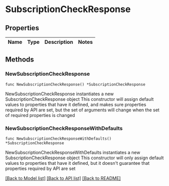 # SubscriptionCheckResponse

## Properties

Name | Type | Description | Notes
------------ | ------------- | ------------- | -------------

## Methods

### NewSubscriptionCheckResponse

`func NewSubscriptionCheckResponse() *SubscriptionCheckResponse`

NewSubscriptionCheckResponse instantiates a new SubscriptionCheckResponse object
This constructor will assign default values to properties that have it defined,
and makes sure properties required by API are set, but the set of arguments
will change when the set of required properties is changed

### NewSubscriptionCheckResponseWithDefaults

`func NewSubscriptionCheckResponseWithDefaults() *SubscriptionCheckResponse`

NewSubscriptionCheckResponseWithDefaults instantiates a new SubscriptionCheckResponse object
This constructor will only assign default values to properties that have it defined,
but it doesn't guarantee that properties required by API are set


[[Back to Model list]](../README.md#documentation-for-models) [[Back to API list]](../README.md#documentation-for-api-endpoints) [[Back to README]](../README.md)


